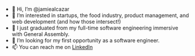- 👋 Hi, I’m @jamiealcazar
- 👀 I’m interested in startups, the food industry, product management, and web development (and how those intersect!)
- 🌱 I just graduated from my full-time software engineering immersive with General Assembly.
- 💞️ I’m looking for my first opportunity as a software engineer.
- 📫 You can reach me on [LinkedIn](https://www.linkedin.com/in/jamiealcazar/)

<!---
jamiealcazar/jamiealcazar is a ✨ special ✨ repository because its `README.md` (this file) appears on your GitHub profile.
You can click the Preview link to take a look at your changes.
--->
